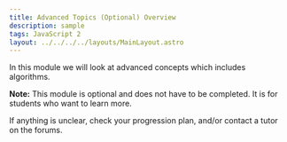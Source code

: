 ```yaml
---
title: Advanced Topics (Optional) Overview
description: sample
tags: JavaScript 2
layout: ../../../../layouts/MainLayout.astro
---
```


In this module we will look at advanced concepts which includes algorithms.

**Note:** This module is optional and does not have to be completed. It is for students who want to learn more.

If anything is unclear, check your progression plan, and/or contact a tutor on the forums.
